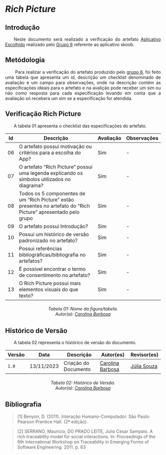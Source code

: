 # ***Rich Picture***

## **Introdução**
<p align="justify">
&emsp;&emsp;Neste documento será realizado a verificação do artefato <a href="https://requisitos-de-software.github.io/2023.2-Skoob/pre_rastreabilidade/aplicativo_escolhido/">Aplicativo Escolhido</a> realizado pelo <a href="https://requisitos-de-software.github.io/2023.2-Skoob/">Grupo 6</a> referente ao aplicativo skoob.
</p>

## **Metódologia**
<p align="justify">
&emsp;&emsp; Para realizar a verificação do artefato produzido pelo <a href="https://requisitos-de-software.github.io/2023.2-Skoob/">grupo 6</a>, foi feito uma tabela que apresenta um id, descrição um checklist denominado de avaliação e um campo para observações, onde na descrição contém as especificações ideais para o artefato e na avalição pode receber um sim ou não como resposta para cada especificação levando em conta que a avaliação só recebera um sim se a especificação for atendida.
</p>

## **Verificação Rich Picture**
<p align="justify">
&emsp;&emsp;A tabela 01 apresenta o checklist das especificações do artefato. 
</p>

| Id | Descrição |Avaliação | Observações |
|-----------|-----------|------------|---------|
| 06 | O artefato possui motivação ou critérios para a escolha do App? | Sim | - |
| 07 | O artefato “Rich Picture” possui uma legenda explicando os símbolos utilizados no diagrama? | Sim | - |
| 08 | Todos os 5 componentes de um “Rich Picture” estão presentes no artefato do “Rich Picture” apresentado pelo grupo | Sim | - |
| 09 | O artefato possui Introdução?| Sim | - |
| 10 | Possui um histórico de versão padronizado no artefato? | Sim | - |
| 11 | Possui referências bibliográficas/bibliografia no artefatos?| Sim | - |
| 12 | É possível encontrar o termo de consentimento no artefato? | Sim | - |
| 13 | O Rich Picture possui mais elementos visuais do que texto? | Sim | - |

<p align="justify">
<h6 align = "center"> Tabela 01: Nome da figura/tabela.
<br> Autor(a): <a href="https://github.com/CarolinaBarb">Carolina Barbosa</a></h6>
</p>

## **Histórico de Versão**
<p align="justify">
&emsp;&emsp;A tabela 02 representa o histórico de versão do documento.
</p>

| Versão | Data | Descrição | Autor(es) | Revisor(es) |
| ------ | ---- | --------- | --------- | ---------- |
| `1.0`  | 13/11/2023 | Criação do Documento | [Carolina Barbosa](https://github.com/CarolinaBarb) | [Júlia Souza](https://github.com/JuliaSSouza) |
<h6  align = "center"> Tabela 02: Histórico de Versão.
<br> Autor(a): <a href="https://github.com/CarolinaBarb">Carolina Barbosa</a></h6>

## **Bibliografia**
>[1] Benyon, D. (2011). Interação Humano-Computador. São Paulo: Pearson Prentice Hall. (2ª edição).

>[2] SERRANO, Maurício; DO PRADO LEITE, Julio Cesar Sampaio. A rich traceability model for social interactions. In: Proceedings of the 6th International Workshop on Traceability in Emerging Forms of Software Engineering. 2011. p. 63